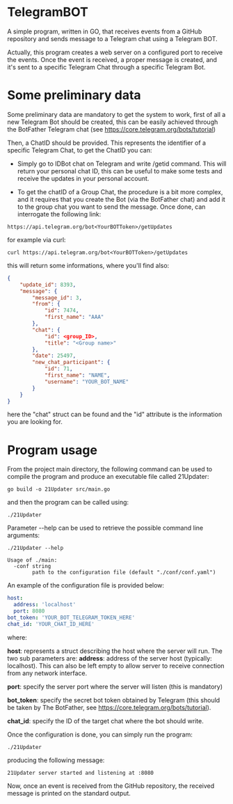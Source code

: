 # TelegramBOT
A simple program, written in GO, that receives events from a GitHub repository and sends message to a Telegram chat using a Telegram BOT. 

Actually, this program creates a web server on a configured port to receive the events. Once the event is received, a proper message is created, and it's sent to a specific Telegram Chat through a specific Telegram Bot. 

# Some preliminary data

Some preliminary data are mandatory to get the system to work, first of all a new Telegram Bot should be created, this can be easily achieved through the BotFather Telegram chat (see https://core.telegram.org/bots/tutorial)

Then, a ChatID should be provided. This represents the identifier of a specific Telegram Chat, to get the ChatID you can: 

* Simply go to IDBot chat on Telegram and write /getid command. This will return your personal chat ID, this can be useful to make some tests and receive the updates in your personal account.

* To get the chatID of a Group Chat, the procedure is a bit more complex, and it requires that you create the Bot (via the BotFather chat) and add it to the group chat you want to send the message. Once done, can interrogate the following link:

```
https://api.telegram.org/bot<YourBOTToken>/getUpdates
```

for example via curl:

```shell
curl https://api.telegram.org/bot<YourBOTToken>/getUpdates
```

this will return some informations, where you'll find also:

```json
{
    "update_id": 8393,
    "message": {
        "message_id": 3,
        "from": {
            "id": 7474,
            "first_name": "AAA"
        },
        "chat": {
            "id": <group_ID>,
            "title": "<Group name>"
        },
        "date": 25497,
        "new_chat_participant": {
            "id": 71, 
            "first_name": "NAME",
            "username": "YOUR_BOT_NAME"
        }
    }
}
```

here the "chat" struct can be found and the "id" attribute is the information you are looking for.


# Program usage



From the project main directory, the following command can be used to compile the program and produce an executable file called 21Updater:

```shell
go build -o 21Updater src/main.go
```

and then the program can be called using: 

```shell
./21Updater
```

Parameter --help can be used to retrieve the possible command line arguments:

```shell
./21Updater --help

Usage of ./main:
  -conf string
    	path to the configuration file (default "./conf/conf.yaml")
```

An example of the configuration file is provided below:
```yaml
host:     
  address: 'localhost'
  port: 8080
bot_token: 'YOUR_BOT_TELEGRAM_TOKEN_HERE'
chat_id: 'YOUR_CHAT_ID_HERE'
```

where:

**host**: represents a struct describing the host where the server will run. The two sub parameters are:
  **address**: address of the server host (typically: localhost). This can also be left empty to allow server to receive connection from any network interface.

  **port**: specify the server port where the server will listen (this is mandatory)

**bot_token**: specify the secret bot token obtained by Telegram (this should be taken by The BotFather, see https://core.telegram.org/bots/tutorial).

**chat_id**: specify the ID of the target chat where the bot should write. 

Once the configuration is done, you can simply run the program:

```
./21Updater
```

producing the following message:

```
21Updater server started and listening at :8080
```

Now, once an event is received from the GitHub repository, the received message is printed on the standard output.






